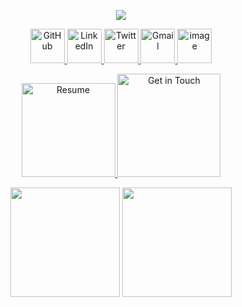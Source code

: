 <p align="center">
  <a href="https://vishalrmahajan.in">
   <picture>
  <source media="(prefers-color-scheme: dark)" srcset="https://readme-typing-svg.herokuapp.com?font=Space+Grotesk&weight=700&size=40&duration=2000&color=F7F7F7&center=true&vCenter=true&multiline=true&repeat=false&width=500&height=120&lines=Hey%20%F0%9F%91%8B%20!%20I'm%20;Vishal%20Mahajan" />
  <img src="https://readme-typing-svg.herokuapp.com?font=Space+Grotesk&weight=700&size=40&duration=2000&color=0e0e0e&center=true&vCenter=true&multiline=true&repeat=false&width=500&height=120&lines=Hey%20%F0%9F%91%8B%20!%20I'm%20;Vishal%20Mahajan" />
</picture>
  </a>
</p>

<p align="center">
  <a href="https://github.com/VishalRMahajan">
    <img width="55" height="55" alt="GitHub" src="https://github.com/user-attachments/assets/f879eb29-78f7-4c13-af9c-44f984936de3" />
  </a>
  <a href="https://www.linkedin.com/in/vishalrmahajan">
    <img width="55" height="55" alt="LinkedIn" src="https://github.com/user-attachments/assets/212bb01b-f634-4d2b-a871-985c0b7a92d5" />
  </a>
  <a href="https://twitter.com/VishalRMahajan">
    <img width="55" height="55" alt="Twitter" src="https://github.com/user-attachments/assets/58df5258-4717-42b5-b218-69aed8ffa9ae" />
  </a>
  <a href="mailto:vism06@gmail.com">
    <img width="55" height="55" alt="Gmail" src="https://github.com/user-attachments/assets/b71b3df1-c271-4d5b-8a35-ee869fc50f88" />
  </a>
  <a href="https://blog.vishalrmahajan.in">
    <img width="55" height="55" alt="image" src="https://github.com/user-attachments/assets/4f916aa5-6857-4ee8-88ec-fd2384c04c87" />
  </a>
</p>


<p align="center">
  <a href="https://resume.vishalrmahajan.in?src=GithubReadme">
    <img width="150" height="150" alt="Resume" src="https://github.com/user-attachments/assets/9e570e8e-e86f-4cad-b704-122c99e51f0b" />
  </a>
  <a href="https://cal.com/vishalrmahajan">
    <img width="165" height="165" alt="Get in Touch" src="https://github.com/user-attachments/assets/bb3bb36f-5704-4968-83f9-42e84e06fb77" />
  </a>
</p>



<div align="center">

  
  <img height="175em" src="https://github-readme-stats.vercel.app/api?username=VishalRMahajan&show_icons=true&theme=github_dark&hide_title=true&hide=issues&hide_rank=true&hide_border=true" />
  <img height="175em" src="https://github-readme-stats.vercel.app/api/top-langs/?username=VishalRMahajan&layout=compact&langs_count=6&theme=github_dark&hide=java,css,ejs,jupyter%20notebook,html,c,matlab,batchfile,procfile&hide_border=true" />
</div>
